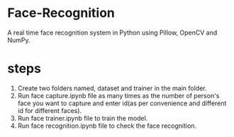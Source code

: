 # Face-Recognition

A real time face recognition system in Python using Pillow, OpenCV and NumPy.

# steps
1. Create two folders named, dataset and trainer in the main folder.
2. Run face capture.ipynb file as many times as the number of person's face you want to capture and enter id(as per convenience and different id for different faces).
3. Run face trainer.ipynb file to train the model.
4. Run face recognition.ipynb file to check the face recognition.
